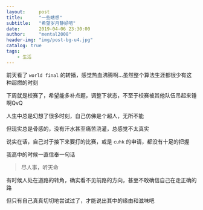 ```yaml
---
layout:     post
title:      "一些瞎想"
subtitle:   "希望岁月静好吧"
date:       2019-04-06 23:30:00
author:     "mental2008"
header-img: "img/post-bg-u4.jpg"
catalog: true
tags:
    - 生活
---
```


前天看了 `world final` 的转播，感觉热血沸腾啊...虽然整个算法生涯都很少有这种超燃的时刻

下周就是校赛了，希望能多补点题，调整下状态，不至于校赛被其他队伍吊起来锤啊QvQ

人生中总是幻想了很多时刻，自己仿佛是个超人，无所不能

但现实总是骨感的，没有汗水甚至痛苦浇灌，总感觉不太真实

说实在话，自己对于接下来要打的比赛，或是 `cuhk` 的申请，都没有十足的把握

我高中的时候一直信奉一句话

> 尽人事，听天命

有时候人处在道路的转角，确实看不见前路的方向，甚至不敢确信自己在走正确的路

但只有自己真真切切地尝试过了，才能说出其中的缘由和滋味吧